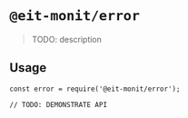 # `@eit-monit/error`

> TODO: description

## Usage

```
const error = require('@eit-monit/error');

// TODO: DEMONSTRATE API
```
